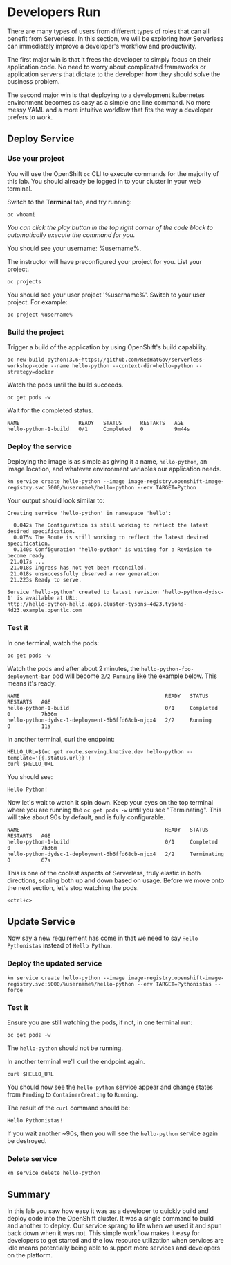 # Developers Run
There are many types of users from different types of roles that can all benefit from Serverless. In this section, we will be exploring how Serverless can immediately improve a developer's workflow and productivity.

The first major win is that it frees the developer to simply focus on their application code.  No need to worry about complicated frameworks or application servers that dictate to the developer how they should solve the business problem.

The second major win is that deploying to a development kubernetes environment becomes as easy as a simple one line command. No more messy YAML and a more intuitive workflow that fits the way a developer prefers to work.

## Deploy Service

### Use your project

You will use the OpenShift `oc` CLI  to execute commands for the majority of this lab.  You should already be logged in to your cluster in your web terminal.

Switch to the **Terminal** tab, and try running:

```execute
oc whoami
```
*You can click the play button in the top right corner of the code block to automatically execute the command for you.*

You should see your username: %username%.

The instructor will have preconfigured your project for you.  List your project.

```execute
oc projects
```

You should see your user project '%username%'. Switch to your user project.  For example:

```execute
oc project %username%
```

### Build the project

Trigger a build of the application by using OpenShift's build capability.

```execute
oc new-build python:3.6~https://github.com/RedHatGov/serverless-workshop-code --name hello-python --context-dir=hello-python --strategy=docker
```

Watch the pods until the build succeeds.

```execute
oc get pods -w
```

Wait for the completed status.

```
NAME                   READY   STATUS      RESTARTS   AGE
hello-python-1-build   0/1     Completed   0          9m44s
```

### Deploy the service

Deploying the image is as simple as giving it a name, `hello-python`, an image location, and whatever environment variables our application needs.

```execute
kn service create hello-python --image image-registry.openshift-image-registry.svc:5000/%username%/hello-python --env TARGET=Python
```

Your output should look similar to:
```
Creating service 'hello-python' in namespace 'hello':

  0.042s The Configuration is still working to reflect the latest desired specification.
  0.075s The Route is still working to reflect the latest desired specification.
  0.140s Configuration "hello-python" is waiting for a Revision to become ready.
 21.017s ...
 21.018s Ingress has not yet been reconciled.
 21.018s unsuccessfully observed a new generation
 21.223s Ready to serve.

Service 'hello-python' created to latest revision 'hello-python-dydsc-1' is available at URL:
http://hello-python-hello.apps.cluster-tysons-4d23.tysons-4d23.example.opentlc.com
```

### Test it

In one terminal, watch the pods:

```execute
oc get pods -w
```

Watch the pods and after about 2 minutes, the `hello-python-foo-deployment-bar` pod will become `2/2 Running` like the example below.  This means it's ready.

```
NAME                                               READY   STATUS      RESTARTS   AGE
hello-python-1-build                               0/1     Completed   0          7h36m
hello-python-dydsc-1-deployment-6b6ffd68cb-njqx4   2/2     Running     0          11s
```

In another terminal, curl the endpoint:

```execute-2
HELLO_URL=$(oc get route.serving.knative.dev hello-python --template='{{.status.url}}')
curl $HELLO_URL
```

You should see:

```
Hello Python!
```

Now let's wait to watch it spin down.  Keep your eyes on the top terminal where you are running the `oc get pods -w` until you see "Terminating".  This will take about 90s by default, and is fully configurable.

```
NAME                                               READY   STATUS      RESTARTS   AGE
hello-python-1-build                               0/1     Completed   0          7h36m
hello-python-dydsc-1-deployment-6b6ffd68cb-njqx4   2/2     Terminating 0          67s
```

This is one of the coolest aspects of Serverless, truly elastic in both directions, scaling both up and down based on usage.  Before we move onto the next section, let's stop watching the pods.

```execute
<ctrl+c>
```

## Update Service

Now say a new requirement has come in that we need to say `Hello Pythonistas` instead of `Hello Python`.

### Deploy the updated service
```execute
kn service create hello-python --image image-registry.openshift-image-registry.svc:5000/%username%/hello-python --env TARGET=Pythonistas --force
```

### Test it

Ensure you are still watching the pods, if not, in one terminal run:

```execute
oc get pods -w
```

The `hello-python` should not be running.

In another terminal we'll curl the endpoint again.

```execute-2
curl $HELLO_URL
```

You should now see the `hello-python` service appear and change states from `Pending` to `ContainerCreating` to `Running`.

The result of the `curl` command should be:

```
Hello Pythonistas!
```

If you wait another ~90s, then you will see the `hello-python` service again be destroyed.

### Delete service

```execute
kn service delete hello-python
```

## Summary
In this lab you saw how easy it was as a developer to quickly build and deploy code into the OpenShift cluster.  It was a single command to build and another to deploy.  Our service sprang to life when we used it and spun back down when it was not.  This simple workflow makes it easy for developers to get started and the low resource utilization when services are idle means potentially being able to support more services and developers on the platform.
